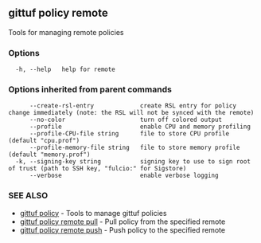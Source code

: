 ## gittuf policy remote

Tools for managing remote policies

### Options

```
  -h, --help   help for remote
```

### Options inherited from parent commands

```
      --create-rsl-entry             create RSL entry for policy change immediately (note: the RSL will not be synced with the remote)
      --no-color                     turn off colored output
      --profile                      enable CPU and memory profiling
      --profile-CPU-file string      file to store CPU profile (default "cpu.prof")
      --profile-memory-file string   file to store memory profile (default "memory.prof")
  -k, --signing-key string           signing key to use to sign root of trust (path to SSH key, "fulcio:" for Sigstore)
      --verbose                      enable verbose logging
```

### SEE ALSO

* [gittuf policy](gittuf_policy.md)	 - Tools to manage gittuf policies
* [gittuf policy remote pull](gittuf_policy_remote_pull.md)	 - Pull policy from the specified remote
* [gittuf policy remote push](gittuf_policy_remote_push.md)	 - Push policy to the specified remote

